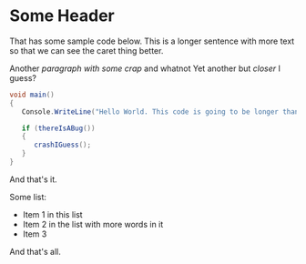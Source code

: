 # Some Header

That has some sample code below. This is a longer sentence with more text so that we can see the caret thing better.

Another _paragraph with some crap_ and whatnot
Yet another but *closer* I guess?

```c#
void main()
{
   Console.WriteLine("Hello World. This code is going to be longer than before");

   if (thereIsABug())
   {		
      crashIGuess();
   }
}
```

And that's it.

Some list:
- Item 1 in this list
- Item 2 in the list with more words in it
- Item 3

And that's all.